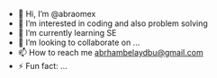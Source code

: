 - 👋 Hi, I’m @abraomex
- 👀 I’m interested in coding and also problem solving
- 🌱 I’m currently learning SE
- 💞️ I’m looking to collaborate on ...
- 📫 How to reach me abrhambelaydbu@gmail.com
- ⚡ Fun fact: ...

<!---
abraomex/abraomex is a ✨ special ✨ repository because its `README.md` (this file) appears on your GitHub profile.
You can click the Preview link to take a look at your changes.
--->
